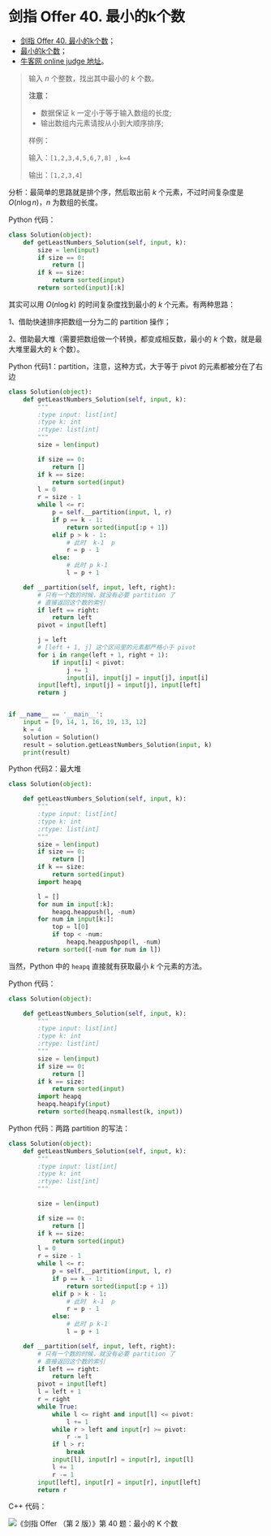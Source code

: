 # 剑指 Offer 40. 最小的k个数

+ [剑指 Offer 40. 最小的k个数](https://leetcode-cn.com/problems/zui-xiao-de-kge-shu-lcof/)；
+ [最小的k个数](https://www.acwing.com/problem/content/49/)；
+ [牛客网 online judge 地址](https://www.nowcoder.com/practice/459bd355da1549fa8a49e350bf3df484?tpId=13&tqId=11183&tPage=2&rp=1&ru=%2Fta%2Fcoding-interviews&qru=%2Fta%2Fcoding-interviews%2Fquestion-ranking)。





> 输入 $n$ 个整数，找出其中最小的 $k$ 个数。
>
> **注意：**
>
> - 数据保证 k 一定小于等于输入数组的长度;
> - 输出数组内元素请按从小到大顺序排序;
>
> 样例：
>
> 输入：`[1,2,3,4,5,6,7,8] `, `k=4`
> 
> 输出：`[1,2,3,4]`

分析：最简单的思路就是排个序，然后取出前 $k$ 个元素，不过时间复杂度是 $O(n\log n)$，$n$ 为数组的长度。 

Python 代码：

```python
class Solution(object):
    def getLeastNumbers_Solution(self, input, k):
        size = len(input)
        if size == 0:
            return []
        if k == size:
            return sorted(input)
        return sorted(input)[:k]
```

其实可以用  $O(n\log k)$ 的时间复杂度找到最小的 $k$ 个元素。有两种思路：

1、借助快速排序把数组一分为二的 partition 操作；

2、借助最大堆（需要把数组做一个转换，都变成相反数，最小的 $k$ 个数，就是最大堆里最大的 $k$ 个数）。

Python 代码1：partition，注意，这种方式，大于等于 pivot 的元素都被分在了右边

```python
class Solution(object):
    def getLeastNumbers_Solution(self, input, k):
        """
        :type input: list[int]
        :type k: int
        :rtype: list[int]
        """
        size = len(input)

        if size == 0:
            return []
        if k == size:
            return sorted(input)
        l = 0
        r = size - 1
        while l <= r:
            p = self.__partition(input, l, r)
            if p == k - 1:
                return sorted(input[:p + 1])
            elif p > k - 1:
                # 此时  k-1  p
                r = p - 1
            else:
                # 此时 p k-1
                l = p + 1

    def __partition(self, input, left, right):
        # 只有一个数的时候，就没有必要 partition 了
        # 直接返回这个数的索引
        if left == right:
            return left
        pivot = input[left]

        j = left
        # [left + 1, j] 这个区间里的元素都严格小于 pivot
        for i in range(left + 1, right + 1):
            if input[i] < pivot:
                j += 1
                input[i], input[j] = input[j], input[i]
        input[left], input[j] = input[j], input[left]
        return j


if __name__ == '__main__':
    input = [9, 14, 1, 16, 19, 13, 12]
    k = 4
    solution = Solution()
    result = solution.getLeastNumbers_Solution(input, k)
    print(result)
```

Python 代码2：最大堆

```python
class Solution(object):

    def getLeastNumbers_Solution(self, input, k):
        """
        :type input: list[int]
        :type k: int
        :rtype: list[int]
        """
        size = len(input)
        if size == 0:
            return []
        if k == size:
            return sorted(input)
        import heapq

        l = []
        for num in input[:k]:
            heapq.heappush(l, -num)
        for num in input[k:]:
            top = l[0]
            if top < -num:
                heapq.heappushpop(l, -num)
        return sorted([-num for num in l])
```

当然，Python 中的 `heapq` 直接就有获取最小 $k$ 个元素的方法。

Python 代码：

```python
class Solution(object):

    def getLeastNumbers_Solution(self, input, k):
        """
        :type input: list[int]
        :type k: int
        :rtype: list[int]
        """
        size = len(input)
        if size == 0:
            return []
        if k == size:
            return sorted(input)
        import heapq
        heapq.heapify(input)
        return sorted(heapq.nsmallest(k, input))
```

Python 代码：两路 partition 的写法：


```python
class Solution(object):
    def getLeastNumbers_Solution(self, input, k):
        """
        :type input: list[int]
        :type k: int
        :rtype: list[int]
        """

        size = len(input)

        if size == 0:
            return []
        if k == size:
            return sorted(input)
        l = 0
        r = size - 1
        while l <= r:
            p = self.__partition(input, l, r)
            if p == k - 1:
                return sorted(input[:p + 1])
            elif p > k - 1:
                # 此时  k-1  p
                r = p - 1
            else:
                # 此时 p k-1
                l = p + 1

    def __partition(self, input, left, right):
        # 只有一个数的时候，就没有必要 partition 了
        # 直接返回这个数的索引
        if left == right:
            return left
        pivot = input[left]
        l = left + 1
        r = right
        while True:
            while l <= right and input[l] <= pivot:
                l += 1
            while r > left and input[r] >= pivot:
                r -= 1
            if l > r:
                break
            input[l], input[r] = input[r], input[l]
            l += 1
            r -= 1
        input[left], input[r] = input[r], input[left]
        return r
```

C++ 代码：

![《剑指 Offer （第 2 版）》第 40 题：最小的 K 个数](https://liweiwei1419.github.io/images/sword-for-offer/40-1.jpg)

<script src='https://cdnjs.cloudflare.com/ajax/libs/mathjax/2.7.5/MathJax.js?config=TeX-MML-AM_CHTML' async></script>
<script type="text/x-mathjax-config">
MathJax.Hub.Config({
tex2jax: {
  inlineMath: [['$','$'], ['\\(','\\)']],
  processEscapes: true
  },
displayAlign : "left",
TeX: {
        equationNumbers: {
            autoNumber: "all",
            useLabelIds: true
        }
    },
    "HTML-CSS": {
        linebreaks: {
            automatic: true
        },
        scale: 100,
        styles: {
          ".MathJax_Display": {
            "text-align": "left",
            "width" : "auto",
            "margin": "10px 0px 10px 0px !important",
            "background-color": "#f5f5f5 !important",
            "border-radius": "3px !important",
            border:  "1px solid #ccc !important",
            padding: "5px 5px 5px 5px !important"
          },
          ".MathJax": {
            "background-color": "#f5f5f5 !important",
            padding: "2px 2px 2px 2px !important"
          }
        }
    },
    SVG: {
        linebreaks: {
            automatic: true
        }
    }
});
</script>
